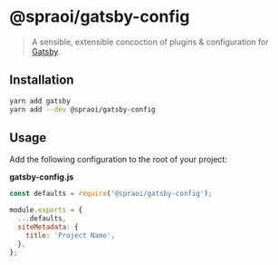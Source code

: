 # @spraoi/gatsby-config

> A sensible, extensible concoction of plugins & configuration for
> [Gatsby](https://www.gatsbyjs.org/docs/).

## Installation

```bash
yarn add gatsby
yarn add --dev @spraoi/gatsby-config
```

## Usage

Add the following configuration to the root of your project:

**gatsby-config.js**

```javascript
const defaults = require('@spraoi/gatsby-config');

module.exports = {
  ...defaults,
  siteMetadata: {
    title: 'Project Name',
  },
};
```

